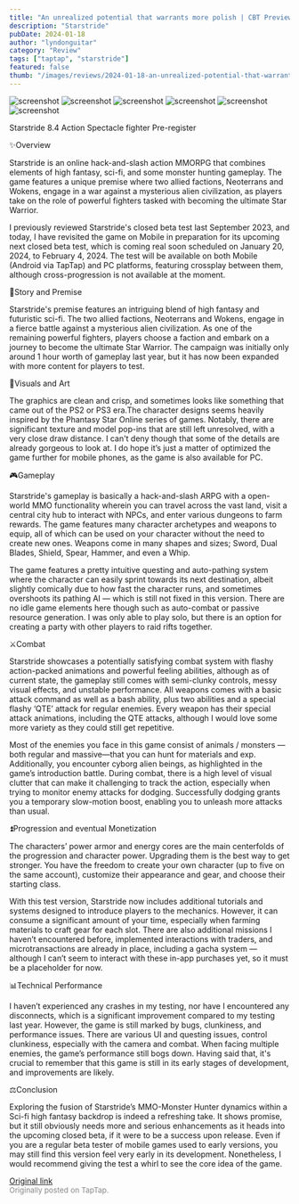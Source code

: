 ```yaml
---
title: "An unrealized potential that warrants more polish | CBT Preview - Starstride"
description: "Starstride"
pubDate: 2024-01-18
author: "lyndonguitar"
category: "Review"
tags: ["taptap", "starstride"]
featured: false
thumb: "/images/reviews/2024-01-18-an-unrealized-potential-that-warrants-more-polish--cbt-preview---starstride-0.avif"
---
```


<div class="gallery">
  <img src="/images/reviews/2024-01-18-an-unrealized-potential-that-warrants-more-polish--cbt-preview---starstride-0.avif" alt="screenshot" />
  <img src="/images/reviews/2024-01-18-an-unrealized-potential-that-warrants-more-polish--cbt-preview---starstride-1.avif" alt="screenshot" />
  <img src="/images/reviews/2024-01-18-an-unrealized-potential-that-warrants-more-polish--cbt-preview---starstride-2.avif" alt="screenshot" />
  <img src="/images/reviews/2024-01-18-an-unrealized-potential-that-warrants-more-polish--cbt-preview---starstride-3.avif" alt="screenshot" />
  <img src="/images/reviews/2024-01-18-an-unrealized-potential-that-warrants-more-polish--cbt-preview---starstride-4.avif" alt="screenshot" />
  <img src="/images/reviews/2024-01-18-an-unrealized-potential-that-warrants-more-polish--cbt-preview---starstride-5.avif" alt="screenshot" />
</div>

Starstride
8.4
Action
Spectacle fighter
Pre-register

✨Overview

Starstride is an online hack-and-slash action MMORPG that combines elements of high fantasy, sci-fi, and some monster hunting gameplay. The game features a unique premise where two allied factions, Neoterrans and Wokens, engage in a war against a mysterious alien civilization, as players take on the role of powerful fighters tasked with becoming the ultimate Star Warrior.

I previously reviewed Starstride's closed beta test last September 2023, and today, I have revisited the game on Mobile in preparation for its upcoming next closed beta test, which is coming real soon scheduled on January 20, 2024, to February 4, 2024. The test will be available on both Mobile (Android via TapTap) and PC platforms, featuring crossplay between them, although cross-progression is not available at the moment.

📖Story and Premise

Starstride's premise features an intriguing blend of high fantasy and futuristic sci-fi. The two allied factions, Neoterrans and Wokens, engage in a fierce battle against a mysterious alien civilization. As one of the remaining powerful fighters, players choose a faction and embark on a journey to become the ultimate Star Warrior. The campaign was initially only around 1 hour worth of gameplay last year, but it has now been expanded with more content for players to test.

🎨Visuals and Art

The graphics are clean and crisp, and sometimes looks like something that came out of the PS2 or PS3 era.The character designs seems heavily inspired by the Phantasy Star Online series of games. Notably, there are significant texture and model pop-ins that are still left unresolved, with a very close draw distance. I can't deny though that some of the details are already gorgeous to look at. I do hope it’s just a matter of optimized the game further for mobile phones, as the game is also available for PC.

🎮Gameplay

Starstride's gameplay is basically a hack-and-slash ARPG with a open-world MMO functionality wherein you can travel across the vast land, visit a central city hub to interact with NPCs, and enter various dungeons to farm rewards. The game features many character archetypes and weapons to equip, all of which can be used on your character without the need to create new ones. Weapons come in many shapes and sizes; Sword, Dual Blades, Shield, Spear, Hammer, and even a Whip.

The game features a pretty intuitive questing and auto-pathing system where the character can easily sprint towards its next destination, albeit slightly comically due to how fast the character runs, and sometimes overshoots its pathing AI — which is still not fixed in this version. There are no idle game elements here though such as auto-combat or passive resource generation. I was only able to play solo, but there is an option for creating a party with other players to raid rifts together.

⚔️Combat

Starstride showcases a potentially satisfying combat system with flashy action-packed animations and powerful feeling abilities, although as of current state, the gameplay still comes with semi-clunky controls, messy visual effects, and unstable performance. All weapons comes with a basic attack command as well as a bash ability, plus two abilities and a special flashy ‘QTE’ attack for regular enemies. Every weapon has their special attack animations, including the QTE attacks, although I would love some more variety as they could still get repetitive.

Most of the enemies you face in this game consist of animals / monsters —both regular and massive—that you can hunt for materials and exp. Additionally, you encounter cyborg alien beings, as highlighted in the game’s introduction battle. During combat, there is a high level of visual clutter that can make it challenging to track the action, especially when trying to monitor enemy attacks for dodging. Successfully dodging grants you a temporary slow-motion boost, enabling you to unleash more attacks than usual.

⏫Progression and eventual Monetization

The characters’ power armor and energy cores are the main centerfolds of the progression and character power. Upgrading them is the best way to get stronger. You have the freedom to create your own character (up to five on the same account), customize their appearance and gear, and choose their starting class.

With this test version, Starstride now includes additional tutorials and systems designed to introduce players to the mechanics. However, it can consume a significant amount of your time, especially when farming materials to craft gear for each slot. There are also additional missions I haven’t encountered before, implemented interactions with traders, and microtransactions are already in place, including a gacha system — although I can’t seem to interact with these in-app purchases yet, so it must be a placeholder for now.

📊Technical Performance

I haven’t experienced any crashes in my testing, nor have I encountered any disconnects, which is a significant improvement compared to my testing last year. However, the game is still marked by bugs, clunkiness, and performance issues. There are various UI and questing issues, control clunkiness, especially with the camera and combat. When facing multiple enemies, the game’s performance still bogs down. Having said that, it's crucial to remember that this game is still in its early stages of development, and improvements are likely.

⚖️Conclusion

Exploring the fusion of Starstride’s MMO-Monster Hunter dynamics within a Sci-fi high fantasy backdrop is indeed a refreshing take. It shows promise, but it still obviously needs more and serious enhancements as it heads into the upcoming closed beta, if it were to be a success upon release. Even if you are a regular beta tester of mobile games used to early versions, you may still find this version feel very early in its development. Nonetheless, I would recommend giving the test a whirl to see the core idea of the game.

[Original link](https://www.taptap.io/post/6835393)<br><span style="font-size: 0.95em; color: #888;">Originally posted on TapTap.</span>
